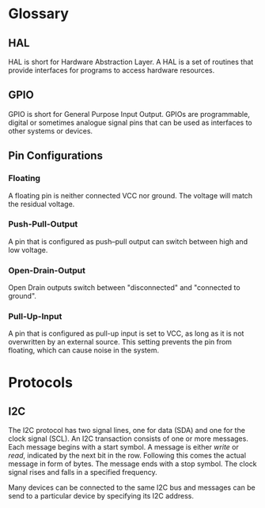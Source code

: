 # Glossary

## HAL

HAL is short for Hardware Abstraction Layer. A HAL is a set of routines that provide interfaces for programs to access hardware resources.

## GPIO

GPIO is short for General Purpose Input Output. GPIOs are programmable, digital or sometimes analogue signal pins that can be used as interfaces to other systems or devices. 

## Pin Configurations
### Floating
A floating pin is neither connected VCC nor ground. The voltage will match the residual voltage.

### Push-Pull-Output

A pin that is configured as push–pull output can switch between high and low voltage.

### Open-Drain-Output
Open Drain outputs switch between "disconnected" and "connected to ground".


### Pull-Up-Input
A pin that is configured as pull-up input is set to VCC, as long as it is not overwritten by an external source. This setting prevents the pin from floating, which can cause noise in the system. 

# Protocols

## I2C 

The I2C protocol has two signal lines, one for data (SDA) and one for the clock signal (SCL). An I2C transaction consists of one or more messages. Each message begins with a start symbol. A message is either *write* or *read*, indicated by the next bit in the row. Following this comes the actual message in form of bytes. The message ends with a stop symbol. 
The clock signal rises and falls in a specified frequency. 

Many devices can be connected to the same I2C bus and messages can be send to a particular device by specifying its I2C address.
